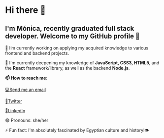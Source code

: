 
                         
# Hi there 👋
 
## I'm Mónica, recently graduated full stack developer. Welcome to my GitHub profile 🚀


🔭 I’m currently working on applying my acquired knowledge to various frontend and backend projects.


🌱 I'm currently deepening my knowledge of **JavaScript, CSS3, HTML5**, and the **React** framework/library,
   as well as the backend **Node.js**.
   

**📫 How to reach me:**

  [💻Send me an email](mailto:moirivilla@gmail.com)
    
  [📍Twitter]( https://twitter.com/moirivilla)
  
  [🔎LinkedIn](https://www.linkedin.com/in/monica-irimia/)
 
  
😄 Pronouns: she/her


⚡ Fun fact:  I'm absolutely fascinated by Egyptian culture and history!👁

